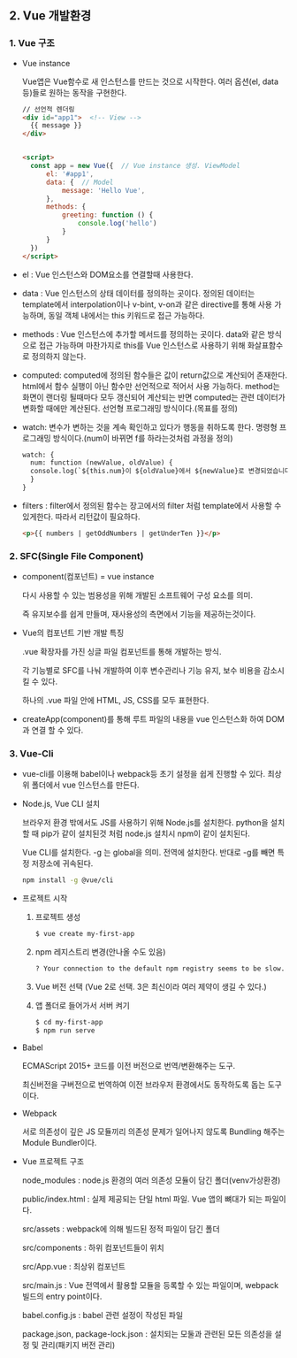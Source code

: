 ## 2. Vue 개발환경

### 1. Vue 구조

- Vue instance

  Vue앱은 Vue함수로 새 인스턴스를 만드는 것으로 시작한다. 여러 옵션(el, data 등)들로 원하는 동작을 구현한다.

  ```html
  // 선언적 렌더링
  <div id="app1">  <!-- View -->
    {{ message }}
  </div>
  
  
  <script>
    const app = new Vue({  // Vue instance 생성. ViewModel
        el: '#app1',
        data: {  // Model
            message: 'Hello Vue',
        },
        methods: {
            greeting: function () {
                console.log('hello')
            }
        }
    })
  </script>
  ```

- el : Vue 인스턴스와 DOM요소를 연결할때 사용한다.

- data : Vue 인스턴스의 상태 데이터를 정의하는 곳이다. 정의된 데이터는 template에서 interpolation이나 v-bint, v-on과 같은 directive를 통해 사용 가능하며, 동일 객체 내에서는 this 키워드로 접근 가능하다.

- methods : Vue 인스턴스에 추가할 메서드를 정의하는 곳이다. data와 같은 방식으로 접근 가능하며 마찬가지로 this를 Vue 인스턴스로 사용하기 위해 화살표함수로 정의하지 않는다.

- computed: computed에 정의된 함수들은 값이 return값으로 계산되어 존재한다. html에서 함수 실행이 아닌 함수만 선언적으로 적어서 사용 가능하다. method는 화면이 랜더링 될때마다 모두 갱신되어 계산되는 반면 computed는 관련 데이터가 변화할 때에만 계산된다. 선언형 프로그래밍 방식이다.(목표를 정의)

- watch: 변수가 변하는 것을 계속 확인하고 있다가 행동을 취하도록 한다. 명령형 프로그래밍 방식이다.(num이 바뀌면 f를 하라는것처럼 과정을 정의)

  ```html
  watch: {
    num: function (newValue, oldValue) {
  	console.log(`${this.num}이 ${oldValue}에서 ${newValue}로 변경되었습니다.`)
    }
  }
  ```

- filters : filter에서 정의된 함수는 장고에서의 filter 처럼 template에서 사용할 수 있게한다. 따라서 리턴값이 필요하다.

  ```html
  <p>{{ numbers | getOddNumbers | getUnderTen }}</p>
  ```



### 2. SFC(Single File Component)

- component(컴포넌트) = vue instance

  다시 사용할 수 있는 범용성을 위해 개발된 소프트웨어 구성 요소를 의미.

  즉 유지보수를 쉽게 만들며, 재사용성의 측면에서 기능을 제공하는것이다.

- Vue의 컴포넌트 기반 개발 특징 

  .vue 확장자를 가진 싱글 파일 컴포넌트를 통해 개발하는 방식.

  각 기능별로 SFC를 나눠 개발하여 이후 변수관리나 기능 유지, 보수 비용을 감소시킬 수 있다.

  하나의 .vue  파일 안에 HTML, JS, CSS를 모두 표현한다.

- createApp(component)를 통해 루트 파일의 내용을 vue 인스턴스화 하여  DOM과 연결 할 수 있다.



### 3. Vue-Cli

- vue-cli를 이용해 babel이나 webpack등 초기 설정을 쉽게 진행할 수 있다. 최상위 폴더에서 vue 인스턴스를 만든다.

- Node.js, Vue CLI 설치

  브라우저 환경 밖에서도 JS를 사용하기 위해 Node.js를 설치한다. python을 설치할 때 pip가 같이 설치된것 처럼 node.js 설치시 npm이 같이 설치된다.

  Vue CLI를 설치한다. -g 는 global을 의미. 전역에 설치한다. 반대로 -g를 빼면 특정 저장소에 귀속된다.

  ```bash
  npm install -g @vue/cli
  ```

- 프로젝트 시작

  1. 프로젝트 생성

     ```bash
     $ vue create my-first-app
     ```

  2. npm 레지스트리 변경(안나올 수도 있음)

     ```bash
     ? Your connection to the default npm registry seems to be slow. Use https://registry.npm.taobao.org for faster installation? Yes
     ```

  3. Vue 버전 선택 (Vue 2로 선택. 3은 최신이라 여러 제약이 생길 수 있다.)

  4. 앱 폴더로 들어가서 서버 켜기

     ```bash
     $ cd my-first-app
     $ npm run serve
     ```




- Babel

  ECMAScript 2015+ 코드를 이전 버전으로 번역/변환해주는 도구.

  최신버전을 구버전으로 번역하여 이전 브라우저 환경에서도 동작하도록 돕는 도구이다.

- Webpack

  서로 의존성이 깊은 JS 모듈끼리 의존성 문제가 일어나지 않도록 Bundling 해주는 Module Bundler이다.



- Vue 프로젝트 구조

  node_modules : node.js 환경의 여러 의존성 모듈이 담긴 폴더(venv가상환경)

  public/index.html : 실제 제공되는 단일 html 파일. Vue 앱의 뼈대가 되는 파일이다.

  src/assets : webpack에 의해 빌드된 정적 파일이 담긴 폴더

  src/components : 하위 컴포넌트들이 위치

  src/App.vue : 최상위 컴포넌트

  src/main.js : Vue 전역에서 활용할 모듈을 등록할 수 있는 파일이며, webpack 빌드의 entry point이다.

  babel.config.js : babel 관련 설정이 작성된 파일

  package.json, package-lock.json : 설치되는 모둘과 관련된 모든 의존성을 설정 및 관리(패키지 버전 관리)

